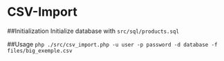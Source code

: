 CSV-Import
==========

##Initialization
Initialize database with `src/sql/products.sql`

##Usage
`php ./src/csv_import.php -u user -p password -d database -f files/big_exemple.csv`
